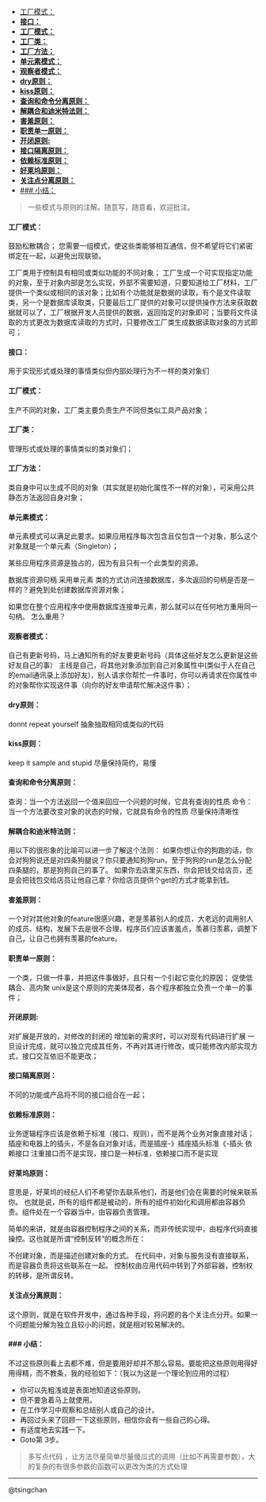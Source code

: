 <!-- TOC -->

- [工厂模式：](#工厂模式)
- [**接口：**](#接口)
- [**工厂模式：**](#工厂模式)
- [**工厂类：**](#工厂类)
- [**工厂方法：**](#工厂方法)
- [**单元素模式：**](#单元素模式)
- [**观察者模式：**](#观察者模式)
- [**dry原则：**](#dry原则)
- [**kiss原则：**](#kiss原则)
- [**查询和命令分离原则：**](#查询和命令分离原则)
- [**解耦合和迪米特法则：**](#解耦合和迪米特法则)
- [**害羞原则：**](#害羞原则)
- [**职责单一原则：**](#职责单一原则)
- [**开闭原则:**](#开闭原则)
- [**接口隔离原则：**](#接口隔离原则)
- [**依赖标准原则：**](#依赖标准原则)
- [**好莱坞原则：**](#好莱坞原则)
- [**关注点分离原则：**](#关注点分离原则)
- [### 小结：](#-小结)

<!-- /TOC -->

> 一些模式与原则的注解。随意写，随意看，欢迎批注。




#### 工厂模式：
鼓励松散耦合；
您需要一组模式，使这些类能够相互通信，但不希望将它们紧密绑定在一起，以避免出现联锁。

工厂类用于控制具有相同或类似功能的不同对象；
工厂生成一个可实现指定功能的对象，至于对象内部是怎么实现，外部不需要知道，只要知道给工厂材料，工厂提供一个类似或相同的该对象；比如有个功能就是数据的读取，有个是文件读取类，另一个是数据库读取类，只要最后工厂提供的对象可以提供操作方法来获取数据就可以了，工厂根据开发人员提供的数据，返回指定的对象即可；当要将文件读取的方式更改为数据库读取的方式时，只要修改工厂类生成数据读取对象的方式即可；

#### **接口：**

用于实现形式或处理的事情类似但内部处理行为不一样的类对象们

#### **工厂模式：**

生产不同的对象，工厂类主要负责生产不同但类似工具产品对象；

#### **工厂类：**

管理形式或处理的事情类似的类对象们；

#### **工厂方法：**

类自身中可以生成不同的对象（其实就是初始化属性不一样的对象），可采用公共静态方法返回自身对象；


#### **单元素模式：**
单元素模式可以满足此要求。如果应用程序每次包含且仅包含一个对象，那么这个对象就是一个单元素（Singleton）；

某些应用程序资源是独占的，因为有且只有一个此类型的资源。

数据库资源句柄 采用单元素 类的方式访问连接数据库，多次返回的句柄是否是一样的？避免到处创建数据库资源对象；

如果您在整个应用程序中使用数据库连接单元素，那么就可以在任何地方重用同一句柄。
怎么重用？



#### **观察者模式：**

自己有更新号码，马上通知所有的好友要更新号码（具体这些好友怎么更新是这些好友自己的事）
主线是自己，将其他对象添加到自己对象属性中(类似于人在自己的email通讯录上添加好友)，别人请求你帮忙一件事时，你可以再请求在你属性中的对象帮你实现这件事（向你的好友申请帮忙解决这件事）；



#### **dry原则：**

donnt repeat yourself
抽象抽取相同或类似的代码

#### **kiss原则：**

keep it sample and stupid
尽量保持简约，易懂


#### **查询和命令分离原则：**

查询：当一个方法返回一个值来回应一个问题的时候，它具有查询的性质
命令：当一个方法要改变对象的状态的时候，它就具有命令的性质
尽量保持清晰性


#### **解耦合和迪米特法则：**

用以下的很形象的比喻可以进一步了解这个法则：
如果你想让你的狗跑的话，你会对狗狗说还是对四条狗腿说？你只要通知狗狗run，至于狗狗的run是怎么分配四条腿的，那是狗狗自己的事了。
如果你去店里买东西，你会把钱交给店员，还是会把钱包交给店员让他自己拿？你给店员提供个get的方式才能拿到钱。


#### **害羞原则：**

一个对对其他对象的feature很感兴趣，老是羡慕别人的成员，大老远的调用别人的成员、结构，发展下去是很不合理，程序员们应该害羞点，羡慕归羡慕，调整下自己，让自己也拥有羡慕的feature。


#### **职责单一原则：**

一个类，只做一件事，并把这件事做好，且只有一个引起它变化的原因；
促使低耦合、高内聚
unix是这个原则的完美体现者，各个程序都独立负责一个单一的事件；


#### **开闭原则:**

对扩展是开放的，对修改的封闭的
增加新的需求时，可以对现有代码进行扩展
一旦设计完成，就可以独立完成其任务，不再对其进行修改，或只能修改内部实现方式，接口交互依旧不能更改；


#### **接口隔离原则：**

不同的功能或产品将不同的接口组合在一起；



#### **依赖标准原则：**

业务逻辑程序应该是依赖于标准（接口、规则），而不是两个业务对象直接对话；
插座和电器上的插头，不是各自对象对话，而是插座-》插座插头标准《-插头
依赖接口
注重接口而不是实现，接口是一种标准，依赖接口而不是实现


#### **好莱坞原则：**

意思是，好莱坞的经纪人们不希望你去联系他们，而是他们会在需要的时候来联系你。
也就是说，所有的组件都是被动的，所有的组件初始化和调用都由容器负责。组件处在一个容器当中，由容器负责管理。

简单的来讲，就是由容器控制程序之间的关系，而非传统实现中，由程序代码直接操控。这也就是所谓“控制反转”的概念所在：

不创建对象，而是描述创建对象的方式。
在代码中，对象与服务没有直接联系，而是容器负责将这些联系在一起。
控制权由应用代码中转到了外部容器，控制权的转移，是所谓反转。


#### **关注点分离原则：**

这个原则，就是在软件开发中，通过各种手段，将问题的各个关注点分开。如果一个问题能分解为独立且较小的问题，就是相对较易解决的。


#### ### 小结： ###
不过这些原则看上去都不难，但是要用好却并不那么容易。要能把这些原则用得好用得精，而不教条，我的经验如下：（我以为这是一个理论到应用的过程）

- 你可以先粗浅或是表面地知道这些原则。
- 但不要急着马上就使用。
- 在工作学习中观察和总结别人或自己的设计。
- 再回过头来了回顾一下这些原则，相信你会有一些自己的心得。
- 有适度地去实践一下。
- Goto第 3步。


> 多写点代码 ，让方法尽量简单尽量傻瓜式的调用（比如不再需要参数），大的复杂的有很多参数的函数可以更改为类的方式处理


----------
@tsingchan
